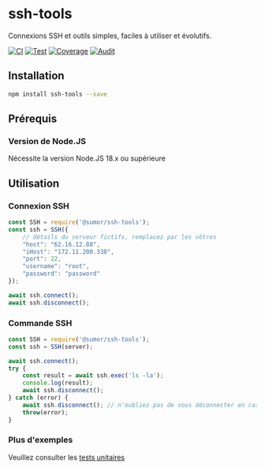 # ssh-tools
Connexions SSH et outils simples, faciles à utiliser et évolutifs.

[![CI](https://github.com/sumor-cloud/ssh-tools/actions/workflows/ci.yml/badge.svg)](https://github.com/sumor-cloud/ssh-tools/actions/workflows/ci.yml)
[![Test](https://github.com/sumor-cloud/ssh-tools/actions/workflows/ut.yml/badge.svg)](https://github.com/sumor-cloud/ssh-tools/actions/workflows/ut.yml)
[![Coverage](https://github.com/sumor-cloud/ssh-tools/actions/workflows/coverage.yml/badge.svg)](https://github.com/sumor-cloud/ssh-tools/actions/workflows/coverage.yml)
[![Audit](https://github.com/sumor-cloud/ssh-tools/actions/workflows/audit.yml/badge.svg)](https://github.com/sumor-cloud/ssh-tools/actions/workflows/audit.yml)

## Installation
```bash
npm install ssh-tools --save
```

## Prérequis

### Version de Node.JS
Nécessite la version Node.JS 18.x ou supérieure

## Utilisation

### Connexion SSH
```javascript
const SSH = require('@sumor/ssh-tools');
const ssh = SSH({
    // détails du serveur fictifs, remplacez par les vôtres
    "host": "62.16.12.88",
    "iHost": "172.11.200.330",
    "port": 22,
    "username": "root",
    "password": "password"
});

await ssh.connect();
await ssh.disconnect();
```

### Commande SSH
```javascript
const SSH = require('@sumor/ssh-tools');
const ssh = SSH(server);

await ssh.connect();
try {
    const result = await ssh.exec('ls -la');
    console.log(result);
    await ssh.disconnect();
} catch (error) {
    await ssh.disconnect(); // n'oubliez pas de vous déconnecter en cas d'erreur
    throw(error);
}
```

### Plus d'exemples
Veuillez consulter les [tests unitaires](https://github.com/sumor-cloud/ssh-tools/tree/main/test)